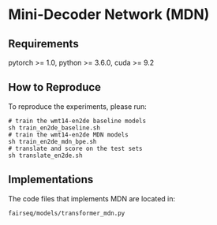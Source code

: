 # Mini-Decoder Network (MDN)

## Requirements

pytorch >= 1.0, python >= 3.6.0, cuda >= 9.2

## How to Reproduce

To reproduce the experiments, please run:

    # train the wmt14-en2de baseline models
    sh train_en2de_baseline.sh
    # train the wmt14-en2de MDN models
    sh train_en2de_mdn_bpe.sh
    # translate and score on the test sets
    sh translate_en2de.sh

## Implementations

The code files that implements MDN are located in:

`fairseq/models/transformer_mdn.py`